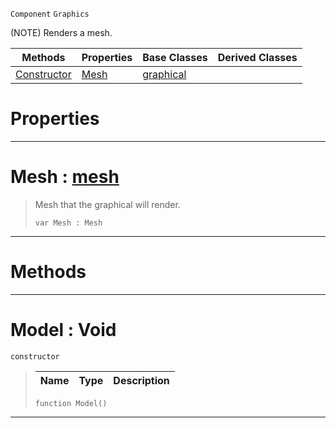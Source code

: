  `Component` `Graphics`



(NOTE) Renders a mesh.

|Methods|Properties|Base Classes|Derived Classes|
|---|---|---|---|
|[Constructor](model.md#model-void)|[Mesh](model.md#mesh-zilch-engine-documen)|[graphical](graphical.md)| |


 #  Properties


---  
 #  Mesh : [mesh](mesh.md)

> Mesh that the graphical will render.
> ```TS:Nada
> var Mesh : Mesh


---  
 #  Methods


---  
 #  Model : Void

 `constructor`

> 
> |Name|Type|Description|
> |---|---|---|
> ```TS:Nada
> function Model()
> ``` 


---  
 

 